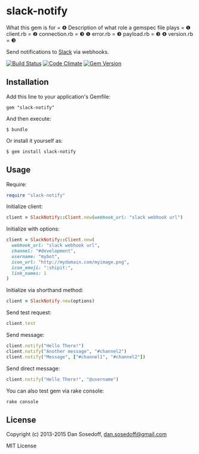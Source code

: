# slack-notify

 What this gem is for = ❹
 Description of what role a gemspec file plays = ❶
 client.rb = ❷
 connection.rb = ❸ ❶
 error.rb = ❸ 
 payload.rb = ❸ ❹
 version.rb = ❸

Send notifications to [Slack](http://slack.com/) via webhooks.

[![Build Status](http://img.shields.io/travis/sosedoff/slack-notify/master.svg?style=flat)](https://travis-ci.org/sosedoff/slack-notify)
[![Code Climate](http://img.shields.io/codeclimate/github/sosedoff/slack-notify.svg?style=flat)](https://codeclimate.com/github/sosedoff/slack-notify)
[![Gem Version](http://img.shields.io/gem/v/slack-notify.svg?style=flat)](http://rubygems.org/gems/slack-notify)

## Installation

Add this line to your application's Gemfile:

```
gem "slack-notify"
```

And then execute:

```
$ bundle
```

Or install it yourself as:

```
$ gem install slack-notify
```

## Usage

Require:

```ruby
require "slack-notify"
```

Initialize client:

```ruby
client = SlackNotify::Client.new(webhook_url: "slack webhook url")
```

Initialize with options:

```ruby
client = SlackNotify::Client.new(
  webhook_url: "slack webhook url",
  channel: "#development",
  username: "mybot",
  icon_url: "http://mydomain.com/myimage.png",
  icon_emoji: ":shipit:",
  link_names: 1
)
```

Initialize via shorthand method:

```ruby
client = SlackNotify.new(options)
```

Send test request:

```ruby
client.test
```

Send message:

```ruby
client.notify("Hello There!")
client.notify("Another message", "#channel2")
client.notify("Message", ["#channel1", "#channel2"])
```

Send direct message:

```ruby
client.notify("Hello There!", "@username")
```

You can also test gem via rake console:

```
rake console
```

## License

Copyright (c) 2013-2015 Dan Sosedoff, <dan.sosedoff@gmail.com>

MIT License